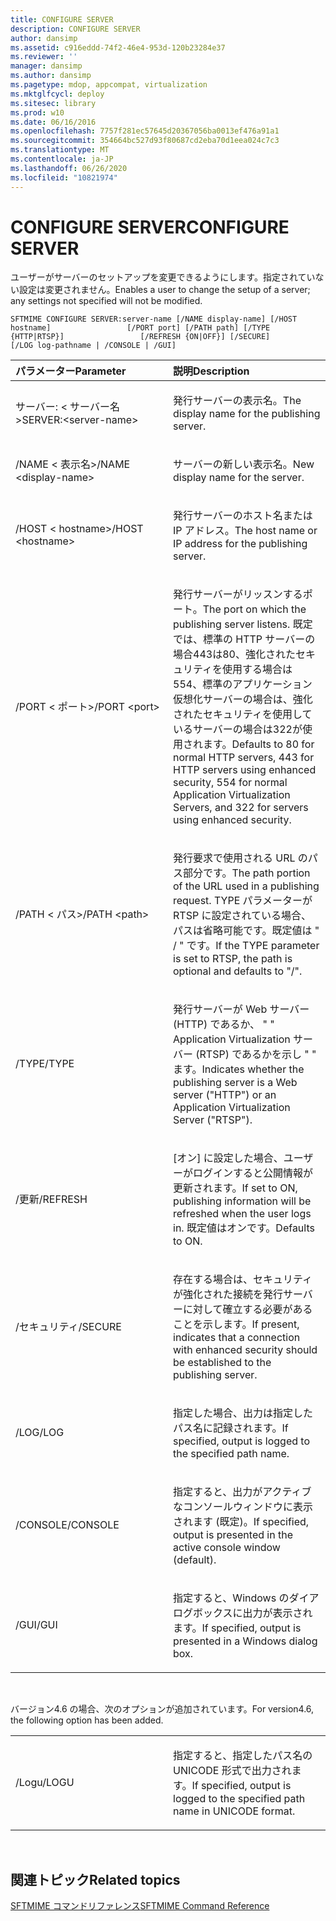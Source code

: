```yaml
---
title: CONFIGURE SERVER
description: CONFIGURE SERVER
author: dansimp
ms.assetid: c916eddd-74f2-46e4-953d-120b23284e37
ms.reviewer: ''
manager: dansimp
ms.author: dansimp
ms.pagetype: mdop, appcompat, virtualization
ms.mktglfcycl: deploy
ms.sitesec: library
ms.prod: w10
ms.date: 06/16/2016
ms.openlocfilehash: 7757f281ec57645d20367056ba0013ef476a91a1
ms.sourcegitcommit: 354664bc527d93f80687cd2eba70d1eea024c7c3
ms.translationtype: MT
ms.contentlocale: ja-JP
ms.lasthandoff: 06/26/2020
ms.locfileid: "10821974"
---
```

# <span data-ttu-id="a363c-103">CONFIGURE SERVER</span><span class="sxs-lookup"><span data-stu-id="a363c-103">CONFIGURE SERVER</span></span>


<span data-ttu-id="a363c-104">ユーザーがサーバーのセットアップを変更できるようにします。指定されていない設定は変更されません。</span><span class="sxs-lookup"><span data-stu-id="a363c-104">Enables a user to change the setup of a server; any settings not specified will not be modified.</span></span>

`SFTMIME CONFIGURE SERVER:server-name [/NAME display-name] [/HOST hostname]                 [/PORT port] [/PATH path] [/TYPE {HTTP|RTSP}]                 [/REFRESH {ON|OFF}] [/SECURE]                 [/LOG log-pathname | /CONSOLE | /GUI]`

<table>
<colgroup>
<col width="50%" />
<col width="50%" />
</colgroup>
<thead>
<tr class="header">
<th align="left"><span data-ttu-id="a363c-105">パラメーター</span><span class="sxs-lookup"><span data-stu-id="a363c-105">Parameter</span></span></th>
<th align="left"><span data-ttu-id="a363c-106">説明</span><span class="sxs-lookup"><span data-stu-id="a363c-106">Description</span></span></th>
</tr>
</thead>
<tbody>
<tr class="odd">
<td align="left"><p><span data-ttu-id="a363c-107">サーバー: &lt; サーバー名&gt;</span><span class="sxs-lookup"><span data-stu-id="a363c-107">SERVER:&lt;server-name&gt;</span></span></p></td>
<td align="left"><p><span data-ttu-id="a363c-108">発行サーバーの表示名。</span><span class="sxs-lookup"><span data-stu-id="a363c-108">The display name for the publishing server.</span></span></p></td>
</tr>
<tr class="even">
<td align="left"><p><span data-ttu-id="a363c-109">/NAME &lt; 表示名&gt;</span><span class="sxs-lookup"><span data-stu-id="a363c-109">/NAME &lt;display-name&gt;</span></span></p></td>
<td align="left"><p><span data-ttu-id="a363c-110">サーバーの新しい表示名。</span><span class="sxs-lookup"><span data-stu-id="a363c-110">New display name for the server.</span></span></p></td>
</tr>
<tr class="odd">
<td align="left"><p><span data-ttu-id="a363c-111">/HOST &lt; hostname&gt;</span><span class="sxs-lookup"><span data-stu-id="a363c-111">/HOST &lt;hostname&gt;</span></span></p></td>
<td align="left"><p><span data-ttu-id="a363c-112">発行サーバーのホスト名または IP アドレス。</span><span class="sxs-lookup"><span data-stu-id="a363c-112">The host name or IP address for the publishing server.</span></span></p></td>
</tr>
<tr class="even">
<td align="left"><p><span data-ttu-id="a363c-113">/PORT &lt; ポート&gt;</span><span class="sxs-lookup"><span data-stu-id="a363c-113">/PORT &lt;port&gt;</span></span></p></td>
<td align="left"><p><span data-ttu-id="a363c-114">発行サーバーがリッスンするポート。</span><span class="sxs-lookup"><span data-stu-id="a363c-114">The port on which the publishing server listens.</span></span> <span data-ttu-id="a363c-115">既定では、標準の HTTP サーバーの場合443は80、強化されたセキュリティを使用する場合は554、標準のアプリケーション仮想化サーバーの場合は、強化されたセキュリティを使用しているサーバーの場合は322が使用されます。</span><span class="sxs-lookup"><span data-stu-id="a363c-115">Defaults to 80 for normal HTTP servers, 443 for HTTP servers using enhanced security, 554 for normal Application Virtualization Servers, and 322 for servers using enhanced security.</span></span></p></td>
</tr>
<tr class="odd">
<td align="left"><p><span data-ttu-id="a363c-116">/PATH &lt; パス&gt;</span><span class="sxs-lookup"><span data-stu-id="a363c-116">/PATH &lt;path&gt;</span></span></p></td>
<td align="left"><p><span data-ttu-id="a363c-117">発行要求で使用される URL のパス部分です。</span><span class="sxs-lookup"><span data-stu-id="a363c-117">The path portion of the URL used in a publishing request.</span></span> <span data-ttu-id="a363c-118">TYPE パラメーターが RTSP に設定されている場合、パスは省略可能です。既定値は &quot; / &quot; です。</span><span class="sxs-lookup"><span data-stu-id="a363c-118">If the TYPE parameter is set to RTSP, the path is optional and defaults to &quot;/&quot;.</span></span></p></td>
</tr>
<tr class="even">
<td align="left"><p><span data-ttu-id="a363c-119">/TYPE</span><span class="sxs-lookup"><span data-stu-id="a363c-119">/TYPE</span></span></p></td>
<td align="left"><p><span data-ttu-id="a363c-120">発行サーバーが Web サーバー (HTTP) であるか、 &quot; &quot; Application Virtualization サーバー (RTSP) であるかを示し &quot; &quot; ます。</span><span class="sxs-lookup"><span data-stu-id="a363c-120">Indicates whether the publishing server is a Web server (&quot;HTTP&quot;) or an Application Virtualization Server (&quot;RTSP&quot;).</span></span></p></td>
</tr>
<tr class="odd">
<td align="left"><p><span data-ttu-id="a363c-121">/更新</span><span class="sxs-lookup"><span data-stu-id="a363c-121">/REFRESH</span></span></p></td>
<td align="left"><p><span data-ttu-id="a363c-122">[オン] に設定した場合、ユーザーがログインすると公開情報が更新されます。</span><span class="sxs-lookup"><span data-stu-id="a363c-122">If set to ON, publishing information will be refreshed when the user logs in.</span></span> <span data-ttu-id="a363c-123">既定値はオンです。</span><span class="sxs-lookup"><span data-stu-id="a363c-123">Defaults to ON.</span></span></p></td>
</tr>
<tr class="even">
<td align="left"><p><span data-ttu-id="a363c-124">/セキュリティ</span><span class="sxs-lookup"><span data-stu-id="a363c-124">/SECURE</span></span></p></td>
<td align="left"><p><span data-ttu-id="a363c-125">存在する場合は、セキュリティが強化された接続を発行サーバーに対して確立する必要があることを示します。</span><span class="sxs-lookup"><span data-stu-id="a363c-125">If present, indicates that a connection with enhanced security should be established to the publishing server.</span></span></p></td>
</tr>
<tr class="odd">
<td align="left"><p><span data-ttu-id="a363c-126">/LOG</span><span class="sxs-lookup"><span data-stu-id="a363c-126">/LOG</span></span></p></td>
<td align="left"><p><span data-ttu-id="a363c-127">指定した場合、出力は指定したパス名に記録されます。</span><span class="sxs-lookup"><span data-stu-id="a363c-127">If specified, output is logged to the specified path name.</span></span></p></td>
</tr>
<tr class="even">
<td align="left"><p><span data-ttu-id="a363c-128">/CONSOLE</span><span class="sxs-lookup"><span data-stu-id="a363c-128">/CONSOLE</span></span></p></td>
<td align="left"><p><span data-ttu-id="a363c-129">指定すると、出力がアクティブなコンソールウィンドウに表示されます (既定)。</span><span class="sxs-lookup"><span data-stu-id="a363c-129">If specified, output is presented in the active console window (default).</span></span></p></td>
</tr>
<tr class="odd">
<td align="left"><p><span data-ttu-id="a363c-130">/GUI</span><span class="sxs-lookup"><span data-stu-id="a363c-130">/GUI</span></span></p></td>
<td align="left"><p><span data-ttu-id="a363c-131">指定すると、Windows のダイアログボックスに出力が表示されます。</span><span class="sxs-lookup"><span data-stu-id="a363c-131">If specified, output is presented in a Windows dialog box.</span></span></p></td>
</tr>
</tbody>
</table>

 

<span data-ttu-id="a363c-132">バージョン4.6 の場合、次のオプションが追加されています。</span><span class="sxs-lookup"><span data-stu-id="a363c-132">For version4.6, the following option has been added.</span></span>

<table>
<colgroup>
<col width="50%" />
<col width="50%" />
</colgroup>
<tbody>
<tr class="odd">
<td align="left"><p><span data-ttu-id="a363c-133">/Logu</span><span class="sxs-lookup"><span data-stu-id="a363c-133">/LOGU</span></span></p></td>
<td align="left"><p><span data-ttu-id="a363c-134">指定すると、指定したパス名の UNICODE 形式で出力されます。</span><span class="sxs-lookup"><span data-stu-id="a363c-134">If specified, output is logged to the specified path name in UNICODE format.</span></span></p></td>
</tr>
</tbody>
</table>

 

## <span data-ttu-id="a363c-135">関連トピック</span><span class="sxs-lookup"><span data-stu-id="a363c-135">Related topics</span></span>


[<span data-ttu-id="a363c-136">SFTMIME コマンドリファレンス</span><span class="sxs-lookup"><span data-stu-id="a363c-136">SFTMIME Command Reference</span></span>](sftmime--command-reference.md)

 

 





